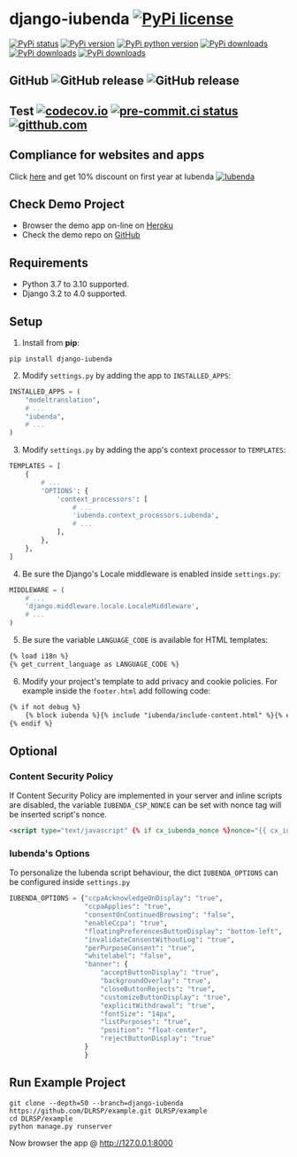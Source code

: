 # django-iubenda [![PyPi license](https://img.shields.io/pypi/l/django-iubenda.svg)](https://pypi.python.org/pypi/django-iubenda)

[![PyPi status](https://img.shields.io/pypi/status/django-iubenda.svg)](https://pypi.python.org/pypi/django-iubenda)
[![PyPi version](https://img.shields.io/pypi/v/django-iubenda.svg)](https://pypi.python.org/pypi/django-iubenda)
[![PyPi python version](https://img.shields.io/pypi/pyversions/django-iubenda.svg)](https://pypi.python.org/pypi/django-iubenda)
[![PyPi downloads](https://img.shields.io/pypi/dm/django-iubenda.svg)](https://pypi.python.org/pypi/django-iubenda)
[![PyPi downloads](https://img.shields.io/pypi/dw/django-iubenda.svg)](https://pypi.python.org/pypi/django-iubenda)
[![PyPi downloads](https://img.shields.io/pypi/dd/django-iubenda.svg)](https://pypi.python.org/pypi/django-iubenda)

## GitHub ![GitHub release](https://img.shields.io/github/tag/DLRSP/django-iubenda.svg) ![GitHub release](https://img.shields.io/github/release/DLRSP/django-iubenda.svg)

## Test [![codecov.io](https://codecov.io/github/DLRSP/django-iubenda/coverage.svg?branch=master)](https://codecov.io/github/DLRSP/django-iubenda?branch=master) [![pre-commit.ci status](https://results.pre-commit.ci/badge/github/DLRSP/django-iubenda/master.svg)](https://results.pre-commit.ci/latest/github/DLRSP/django-iubenda/master) [![gitthub.com](https://github.com/DLRSP/django-iubenda/actions/workflows/ci.yml/badge.svg)](https://github.com/DLRSP/django-iubenda/actions/workflows/ci.yml)

## Compliance for websites and apps
Click [here](http://iubenda.refr.cc/dlrspapi) and get 10% discount on first year at Iubenda
[![Iubenda](https://cdn.filestackcontent.com/kTEmy2XBQJiiEy0ULvg0)](http://iubenda.refr.cc/dlrspapi)


## Check Demo Project
* Browser the demo app on-line on [Heroku](https://django-iubenda.herokuapp.com/)
* Check the demo repo on [GitHub](https://github.com/DLRSP/example/tree/django-iubenda)

## Requirements
-   Python 3.7 to 3.10 supported.
-   Django 3.2 to 4.0 supported.

## Setup
1. Install from **pip**:
```shell
pip install django-iubenda
```

2. Modify `settings.py` by adding the app to `INSTALLED_APPS`:
```python
INSTALLED_APPS = (
    "modeltranslation",
    # ...
    "iubenda",
    # ...
)
```

3. Modify `settings.py` by adding the app's context processor to `TEMPLATES`:
```python
TEMPLATES = [
    {
        # ...
        'OPTIONS': {
            'context_processors': [
                # ...
                'iubenda.context_processors.iubenda',
                # ...
            ],
        },
    },
]
```

4. Be sure the Django's Locale middleware is enabled inside `settings.py`:
```python
MIDDLEWARE = (
    # ...
    'django.middleware.locale.LocaleMiddleware',
    # ...
)
```

5. Be sure the variable `LANGUAGE_CODE` is available for HTML templates:
```html
{% load i18n %}
{% get_current_language as LANGUAGE_CODE %}
```

6. Modify your project's template to add privacy and cookie policies. 
   For example inside the `footer.html` add following code:
```html
{% if not debug %}
    {% block iubenda %}{% include "iubenda/include-content.html" %}{% endblock iubenda %}
{% endif %}
```

## Optional

### Content Security Policy
If Content Security Policy are implemented in your server and inline scripts are disabled,
the variable `IUBENDA_CSP_NONCE` can be set with nonce tag will be inserted script's nonce.
```html
<script type="text/javascript" {% if cx_iubenda_nonce %}nonce="{{ cx_iubenda_nonce }}"{% endif %}>
```

### Iubenda's Options
To personalize the Iubenda script behaviour, the dict `IUBENDA_OPTIONS` can be configured inside `settings.py`
```python
IUBENDA_OPTIONS = {"ccpaAcknowledgeOnDisplay": "true",
                   "ccpaApplies": "true",
                   "consentOnContinuedBrowsing": "false",
                   "enableCcpa": "true",
                   "floatingPreferencesButtonDisplay": "bottom-left",
                   "invalidateConsentWithoutLog": "true",
                   "perPurposeConsent": "true",
                   "whitelabel": "false",
                   "banner": {
                       "acceptButtonDisplay": "true",
                       "backgroundOverlay": "true",
                       "closeButtonRejects": "true",
                       "customizeButtonDisplay": "true",
                       "explicitWithdrawal": "true",
                       "fontSize": "14px",
                       "listPurposes": "true",
                       "position": "float-center",
                       "rejectButtonDisplay": "true"
                   }
                   }
```

## Run Example Project

```shell
git clone --depth=50 --branch=django-iubenda https://github.com/DLRSP/example.git DLRSP/example
cd DLRSP/example
python manage.py runserver
```

Now browser the app @ http://127.0.0.1:8000
